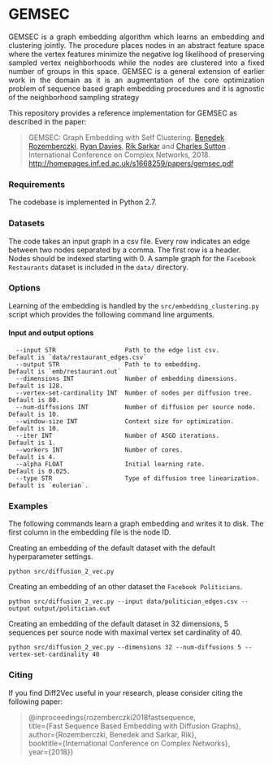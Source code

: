 GEMSEC
============================================
<p align="justify">
GEMSEC is a graph embedding algorithm which learns an embedding and clustering jointly. The procedure places nodes in an abstract feature space where the vertex features minimize the negative log likelihood of preserving sampled vertex neighborhoods while the nodes are clustered into a fixed number of groups in this space. GEMSEC is a general extension of earlier work in the domain as it is an augmentation of the core optimization problem of sequence based graph embedding procedures and it is agnostic of the neighborhood sampling strategy
</p>

This repository provides a reference implementation for GEMSEC as described in the paper:
> GEMSEC: Graph Embedding with Self Clustering.
> [Benedek Rozemberczki](http://homepages.inf.ed.ac.uk/s1668259/), [Ryan Davies](https://www.inf.ed.ac.uk/people/students/Ryan_Davies.html), [Rik Sarkar](https://homepages.inf.ed.ac.uk/rsarkar/) and [Charles Sutton](http://homepages.inf.ed.ac.uk/csutton/) .
> International Conference on Complex Networks, 2018.
> http://homepages.inf.ed.ac.uk/s1668259/papers/gemsec.pdf


### Requirements

The codebase is implemented in Python 2.7.

### Datasets

The code takes an input graph in a csv file. Every row indicates an edge between two nodes separated by a comma. The first row is a header. Nodes should be indexed starting with 0. A sample graph for the `Facebook Restaurants` dataset is included in the  `data/` directory.

### Options

Learning of the embedding is handled by the `src/embedding_clustering.py` script which provides the following command line arguments.

#### Input and output options

```
  --input STR                   Path to the edge list csv.                Default is `data/restaurant_edges.csv`
  --output STR                  Path to to embedding.                     Default is `emb/restaurant.out`
  --dimensions INT              Number of embedding dimensions.           Default is 128.
  --vertex-set-cardinality INT  Number of nodes per diffusion tree.       Default is 80.
  --num-diffusions INT          Number of diffusion per source node.      Default is 10.
  --window-size INT             Context size for optimization.            Default is 10.
  --iter INT                    Number of ASGD iterations.                Default is 1.
  --workers INT                 Number of cores.                          Default is 4.
  --alpha FLOAT                 Initial learning rate.                    Default is 0.025.
  --type STR                    Type of diffusion tree linearization.     Default is `eulerian`.
```

### Examples

The following commands learn a graph embedding and writes it to disk. The first column in the embedding file is the node ID.

Creating an embedding of the default dataset with the default hyperparameter settings.

```
python src/diffusion_2_vec.py
```
Creating an embedding of an other dataset the `Facebook Politicians`.

```
python src/diffusion_2_vec.py --input data/politician_edges.csv --output output/politician.out
```

Creating an embedding of the default dataset in 32 dimensions, 5 sequences per source node with maximal vertex set cardinality of 40.

```
python src/diffusion_2_vec.py --dimensions 32 --num-diffusions 5 --vertex-set-cardinality 40
```

### Citing

If you find Diff2Vec useful in your research, please consider citing the following paper:

>@inproceedings{rozemberczki2018fastsequence,  
  title={Fast Sequence Based Embedding with Diffusion Graphs},  
  author={Rozemberczki, Benedek and Sarkar, Rik},  
  booktitle={International Conference on Complex Networks},  
  year={2018}}
